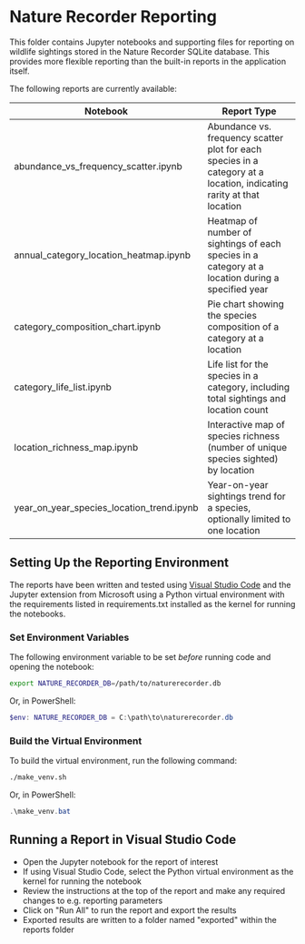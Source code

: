 # Nature Recorder Reporting

This folder contains Jupyter notebooks and supporting files for reporting on wildlife sightings stored in the Nature Recorder SQLite database. This provides more flexible reporting than the built-in reports in the application itself.

The following reports are currently available:

| Notebook | Report Type |
| --- | --- |
| abundance_vs_frequency_scatter.ipynb | Abundance vs. frequency scatter plot for each species in a category at a location, indicating rarity at that location |
| annual_category_location_heatmap.ipynb | Heatmap of number of sightings of each species in a category at a location during a specified year |
| category_composition_chart.ipynb | Pie chart showing the species composition of a category at a location |
| category_life_list.ipynb | Life list for the species in a category, including total sightings and location count |
| location_richness_map.ipynb | Interactive map of species richness (number of unique species sighted) by location |
| year_on_year_species_location_trend.ipynb | Year-on-year sightings trend for a species, optionally limited to one location |

## Setting Up the Reporting Environment

The reports have been written and tested using [Visual Studio Code](https://code.visualstudio.com/download) and the Jupyter extension from Microsoft using a Python virtual environment with the requirements listed in requirements.txt installed as the kernel for running the notebooks.

### Set Environment Variables

The following environment variable to be set *before* running code and opening the notebook:

``` bash
export NATURE_RECORDER_DB=/path/to/naturerecorder.db
```

Or, in PowerShell:

```powershell
$env: NATURE_RECORDER_DB = C:\path\to\naturerecorder.db
```

### Build the Virtual Environment

To build the virtual environment, run the following command:

```bash
./make_venv.sh
```

Or, in PowerShell:

```powershell
.\make_venv.bat
```

## Running a Report in Visual Studio Code

- Open the Jupyter notebook for the report of interest
- If using Visual Studio Code, select the Python virtual environment as the kernel for running the notebook
- Review the instructions at the top of the report and make any required changes to e.g. reporting parameters
- Click on "Run All" to run the report and export the results
- Exported results are written to a folder named "exported" within the reports folder
